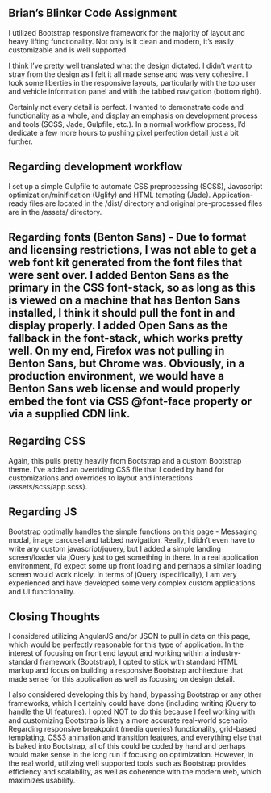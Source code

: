## Brian’s Blinker Code Assignment

I utilized Bootstrap responsive framework for the majority of layout and heavy lifting functionality. Not only is it clean and modern, it’s easily customizable and is well supported.

I think I’ve pretty well translated what the design dictated. I didn’t want to stray from the design as I felt it all made sense and was very cohesive. I took some liberties in the responsive layouts, particularly with the top user and vehicle information panel and with the tabbed navigation (bottom right).

Certainly not every detail is perfect. I wanted to demonstrate code and functionality as a whole, and display an emphasis on development process and tools (SCSS, Jade, Gulpfile, etc.). In a normal workflow process, I’d dedicate a few more hours to pushing pixel perfection detail just a bit further.

## Regarding development workflow

I set up a simple Gulpfile to automate CSS preprocessing (SCSS), Javascript optimization/minification (Uglify) and HTML tempting (Jade). Application-ready files are located in the /dist/ directory and original pre-processed files are in the /assets/ directory.

## Regarding fonts (Benton Sans) - Due to format and licensing restrictions, I was not able to get a web font kit generated from the font files that were sent over. I added Benton Sans as the primary in the CSS font-stack, so as long as this is viewed on a machine that has Benton Sans installed, I think it should pull the font in and display properly. I added Open Sans as the fallback in the font-stack, which works pretty well. On my end, Firefox was not pulling in Benton Sans, but Chrome was. Obviously, in a production environment, we would have a Benton Sans web license and would properly embed the font via CSS @font-face property or via a supplied CDN link.

## Regarding CSS

Again, this pulls pretty heavily from Bootstrap and a custom Bootstrap theme. I’ve added an overriding CSS file that I coded by hand for customizations and overrides to layout and interactions (assets/scss/app.scss). 

## Regarding JS

Bootstrap optimally handles the simple functions on this page - Messaging modal, image carousel and tabbed navigation. Really, I didn’t even have to write any custom javascript/jquery, but I added a simple landing screen/loader via jQuery just to get something in there. In a real application environment, I’d expect some up front loading and perhaps a similar loading screen would work nicely. In terms of jQuery (specifically), I am very experienced and have developed some very complex custom applications and UI functionality.

## Closing Thoughts

I considered utilizing AngularJS and/or JSON to pull in data on this page, which would be perfectly reasonable for this type of application. In the interest of focusing on front end layout and working within a industry-standard framework (Bootstrap), I opted to stick with standard HTML markup and focus on building a responsive Bootstrap architecture that made sense for this application as well as focusing on design detail.

I also considered developing this by hand, bypassing Bootstrap or any other frameworks, which I certainly could have done (including writing jQuery to handle the UI features). I opted NOT to do this because I feel working with and customizing Bootstrap is likely a more accurate real-world scenario. Regarding responsive breakpoint (media queries) functionality, grid-based templating, CSS3 animation and transition features, and everything else that is baked into Bootstrap, all of this could be coded by hand and perhaps would make sense in the long run if focusing on optimization. However, in the real world, utilizing well supported tools such as Bootstrap provides efficiency and scalability, as well as coherence with the modern web, which maximizes usability.